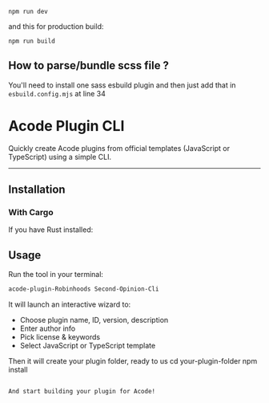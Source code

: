 


```
npm run dev
```

and this for production build:

```
npm run build
```

## How to parse/bundle scss file ?

You'll need to install one sass esbuild plugin and then just add that in `esbuild.config.mjs` at line 34
# Acode Plugin CLI

Quickly create Acode plugins from official templates (JavaScript or TypeScript) using a simple CLI.

---

## Installation

### With Cargo

If you have Rust installed:



## Usage

Run the tool in your terminal:

```bash
acode-plugin-Robinhoods Second-Opinion-Cli
```

It will launch an interactive wizard to:

* Choose plugin name, ID, version, description
* Enter author info
* Pick license & keywords
* Select JavaScript or TypeScript template

Then it will create your plugin folder, ready to us
cd your-plugin-folder
npm install
```

And start building your plugin for Acode!

